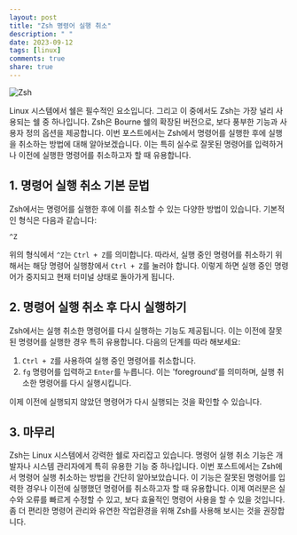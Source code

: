 ```yaml
---
layout: post
title: "Zsh 명령어 실행 취소"
description: " "
date: 2023-09-12
tags: [linux]
comments: true
share: true
---
```


![Zsh](https://cdn.pixabay.com/photo/2016/11/29/09/31/command-prompt-1869822_1280.jpg)

Linux 시스템에서 쉘은 필수적인 요소입니다. 그리고 이 중에서도 Zsh는 가장 널리 사용되는 쉘 중 하나입니다. Zsh은 Bourne 쉘의 확장된 버전으로, 보다 풍부한 기능과 사용자 정의 옵션을 제공합니다. 이번 포스트에서는 Zsh에서 명령어를 실행한 후에 실행을 취소하는 방법에 대해 알아보겠습니다. 이는 특히 실수로 잘못된 명령어를 입력하거나 이전에 실행한 명령어를 취소하고자 할 때 유용합니다.

## 1. 명령어 실행 취소 기본 문법

Zsh에서는 명령어를 실행한 후에 이를 취소할 수 있는 다양한 방법이 있습니다. 기본적인 형식은 다음과 같습니다:

```
^Z
```

위의 형식에서 `^Z`는 `Ctrl + Z`를 의미합니다. 따라서, 실행 중인 명령어를 취소하기 위해서는 해당 명령어 실행창에서 `Ctrl + Z`를 눌러야 합니다. 이렇게 하면 실행 중인 명령어가 중지되고 현재 터미널 상태로 돌아가게 됩니다.

## 2. 명령어 실행 취소 후 다시 실행하기

Zsh에서는 실행 취소한 명령어를 다시 실행하는 기능도 제공됩니다. 이는 이전에 잘못된 명령어를 실행한 경우 특히 유용합니다. 다음의 단계를 따라 해보세요:

1. `Ctrl + Z`를 사용하여 실행 중인 명령어를 취소합니다.
2. `fg` 명령어를 입력하고 `Enter`를 누릅니다. 이는 'foreground'를 의미하며, 실행 취소한 명령어를 다시 실행시킵니다.

이제 이전에 실행되지 않았던 명령어가 다시 실행되는 것을 확인할 수 있습니다.

## 3. 마무리

Zsh는 Linux 시스템에서 강력한 쉘로 자리잡고 있습니다. 명령어 실행 취소 기능은 개발자나 시스템 관리자에게 특히 유용한 기능 중 하나입니다. 이번 포스트에서는 Zsh에서 명령어 실행 취소하는 방법을 간단히 알아보았습니다. 이 기능은 잘못된 명령어를 입력한 경우나 이전에 실행했던 명령어를 취소하고자 할 때 유용합니다. 이제 여러분은 실수와 오류를 빠르게 수정할 수 있고, 보다 효율적인 명령어 사용을 할 수 있을 것입니다. 좀 더 편리한 명령어 관리와 유연한 작업환경을 위해 Zsh를 사용해 보시는 것을 권장합니다.